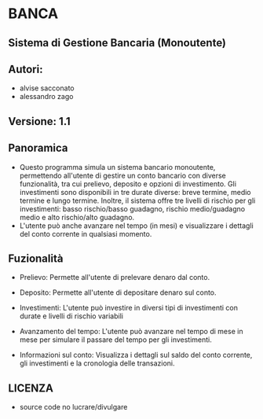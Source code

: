 # BANCA
## Sistema di Gestione Bancaria (Monoutente)

## Autori:
- alvise sacconato
- alessandro zago

## Versione: 1.1

## Panoramica
- Questo programma simula un sistema bancario monoutente, permettendo all'utente di gestire un conto bancario con diverse funzionalità, tra cui prelievo, deposito e opzioni di investimento. Gli investimenti sono disponibili in tre durate diverse: breve termine, medio termine e lungo termine. Inoltre, il sistema offre tre livelli di rischio per gli investimenti: basso rischio/basso guadagno, rischio medio/guadagno medio e alto rischio/alto guadagno.
- L'utente può anche avanzare nel tempo (in mesi) e visualizzare i dettagli del conto corrente in qualsiasi momento.

## Fuzionalità
- Prelievo: Permette all'utente di prelevare denaro dal conto.

- Deposito: Permette all'utente di depositare denaro sul conto.

- Investimenti: L'utente può investire in diversi tipi di investimenti con durate e livelli di rischio variabili

- Avanzamento del tempo: L'utente può avanzare nel tempo di mese in mese per simulare il passare del tempo per gli investimenti.

- Informazioni sul conto: Visualizza i dettagli sul saldo del conto corrente, gli investimenti e la cronologia delle transazioni.

## LICENZA
- source code no lucrare/divulgare
